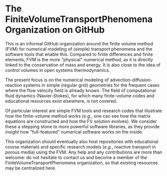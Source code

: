 # The FiniteVolumeTransportPhenomena Organization on GitHub

This is an informal GitHub organization around the finite volume method (FVM) for numerical modeling of (simple) transport phenomena and the software tools that enable this. Compared to finite differences and finite elements, FVM is the more "physical" numerical method, as it is directly linked to the conservation of mass and energy. It is also close to the idea of control volumes in open systems thermodynamics.

The present focus is on the numerical modeling of advection-diffusion-reaction systems in simple (regular grid) geometries for the frequent cases where the flow velocity field is already known. The field of computational fluid dynamics (Navier-Stokes), for which many finite-volume codes and educational resources exist elsewhere, is not covered. 

Of particular interest are simple FVM tools and research codes that illustrate how the finite-volume method works (*e.g.,* one can see how the matrix equations are constructed and how the FV solution evolves). We consider these a stepping stone to more powerful software libraries, as they provide insight how "full-featured" numerical software works on the inside. 

This organization should eventually also host repositories with educational course materials and specific research models (*e.g.*, reactive transport in porous media) using the FVM. Any help and any contributions are more than welcome: do not hesitate to contact us and become a member of the FiniteVolumeTransportPhenomena organization, so that existing resources may be centralized here.
